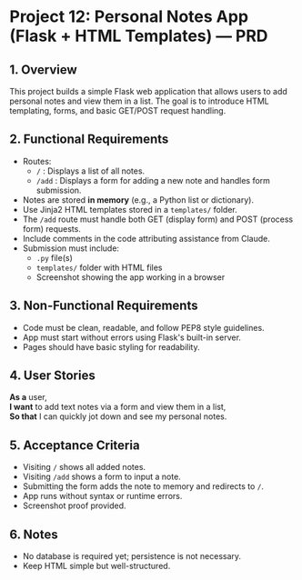 # Project 12: Personal Notes App (Flask + HTML Templates) — PRD

## 1. Overview
This project builds a simple Flask web application that allows users to add personal notes and view them in a list. The goal is to introduce HTML templating, forms, and basic GET/POST request handling.

## 2. Functional Requirements
- Routes:
  - `/` : Displays a list of all notes.
  - `/add` : Displays a form for adding a new note and handles form submission.
- Notes are stored **in memory** (e.g., a Python list or dictionary).
- Use Jinja2 HTML templates stored in a `templates/` folder.
- The `/add` route must handle both GET (display form) and POST (process form) requests.
- Include comments in the code attributing assistance from Claude.
- Submission must include:
  - `.py` file(s)
  - `templates/` folder with HTML files
  - Screenshot showing the app working in a browser

## 3. Non-Functional Requirements
- Code must be clean, readable, and follow PEP8 style guidelines.
- App must start without errors using Flask's built-in server.
- Pages should have basic styling for readability.

## 4. User Stories
**As a** user,  
**I want** to add text notes via a form and view them in a list,  
**So that** I can quickly jot down and see my personal notes.

## 5. Acceptance Criteria
- Visiting `/` shows all added notes.
- Visiting `/add` shows a form to input a note.
- Submitting the form adds the note to memory and redirects to `/`.
- App runs without syntax or runtime errors.
- Screenshot proof provided.

## 6. Notes
- No database is required yet; persistence is not necessary.
- Keep HTML simple but well-structured.
